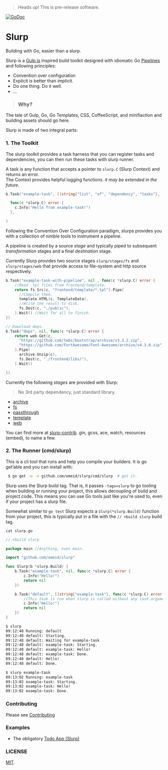 > Heads up! This is pre-release software.  

[![GoDoc](https://godoc.org/github.com/omeid/slurp?status.svg)](https://godoc.org/github.com/omeid/slurp)

# Slurp 
Building with Go, easier than a slurp.

Slurp is a [Gulp.js](http://gulpjs.com/) inspired build toolkit designed with idiomatic Go [Pipelines](http://blog.golang.org/pipelines) and following principles: 

- Convention over configuration
- Explicit is better than implicit.
- Do one thing. Do it well.
- ...


> ### Why?
  The tale of Gulp, Go, Go Templates, CSS, CoffeeScript, and minifiaction and building assets should go here.



Slurp is made of two integral parts:

### 1. The Toolkit 

The slurp toolkit provides a task harness that you can register tasks and dependencies, you can then run these tasks with slurp runner.

A task is any function that accepts a pointer to `slurp.C` (Slurp Context) and returns an error.  
The Context provides helpful logging functions. _it may be extended in the future_.

```go
b.Task("example-task", []string{"list", "of", "dependency", "tasks"},

  func(c *slurp.C) error {
    c.Info("Hello from example-task!")
  },

)
```

Following the Convention Over Configuration paradigm, slurps provides you with a collection of nimble tools to instrument a pipeline.

A pipeline is created by a source _stage_ and typically piped to subsequent _transformation_ stages and a final _destination_ stage.

Currently Slurp provides two source stages `slurp/stages/fs` and `slurp/stages/web` that provide access to file-system and http source respectively.

```go
b.Task("example-task-with-pipeline", nil , func(c *slurp.C) error {
    //Read .tpl files from frontend/template.
    return fs.Src(c, "frontend/template/*.tpl").Pipe(
      //Compile them.
      template.HTML(c, TemplateData),
      //Write the result to disk.
      fs.Dest(c, "./public"),
    ).Wait() //Wait for all to finish.
})
```

```go
// Download deps.
b.Task("deps", nil, func(c *slurp.C) error {
    return web.Get(c,
      "https://github.com/twbs/bootstrap/archive/v3.3.2.zip",
      "https://github.com/FortAwesome/Font-Awesome/archive/v4.3.0.zip",
    ).Pipe(
      archive.Unzip(c),
      fs.Dest(c, "./frontend/libs/"),
    ).Wait()

})
```

Currently the following _stages_ are provided with Slurp:
> No 3rd party dependency, just standard library.  

- [archive](https://godoc.org/github.com/omeid/slurp/stages/archive/)
- [fs](https://godoc.org/github.com/omeid/slurp/stages/fs/)
- [passthrough](https://godoc.org/github.com/omeid/slurp/stages/passthrough/)
- [template](https://godoc.org/github.com/omeid/slurp/stages/template/)
- [web](https://godoc.org/github.com/omeid/slurp/stages/web/)


You can find more at [slurp-contrib](https://github.com/slurp-contrib). gin, gcss, ace, watch, resources (embed), to name a few.


### 2. The Runner (cmd/slurp)

This is a cli tool that runs and help you compile your builders. It is go get’able and you can install with:

```bash
 $ go get -u -v github.com/omeid/slurp/cmd/slurp  # get it.
```

Slurp uses the Slurp build tag. That is, it passes `-tags=slurp` to go tooling when building or running your project,
this allows decoupling of build and project code. This means you can use Go tools just like you're used to, even if your
project has a slurp file.

Somewhat similar to `go test` Slurp expects a `Slurp(*slurp.Build)` function from your project, this is typically put in a file with the `// +build slurp` build tag.

`cat slurp.go`
```go
// +build slurp

package main //Anything, even main.

import "github.com/omeid/slurp"

func Slurp(b *slurp.Build) {
	b.Task("example-task", nil, func(c *slurp.C) error {
		c.Info("Hello!")
		return nil
	})

	b.Task("default", []string{"example-task"}, func(c *slurp.C) error {
		//This task is run when slurp is called without any task arguments.
		c.Info("Hello!")
		return nil
	})
}
```
```bash
$ slurp 
09:12:48 Running: default
09:12:48 default: Starting.
09:12:48 default: Waiting for example-task
09:12:48 default: example-task: Starting.
09:12:48 default: example-task: Hello!
09:12:48 default: example-task: Done.
09:12:48 default: Hello!
09:12:48 default: Done.

$ slurp example-task
09:13:02 Running: example-task
09:13:02 example-task: Starting.
09:13:02 example-task: Hello!
09:13:02 example-task: Done.
```
### Contributing

Please see [Contributing](CONTRIBUTING.md)


### Examples
 - The obligatory [Todo App (Slurp)](https://github.com/omeid/slurp-todo)


### LICENSE
  [MIT](LICENSE).
